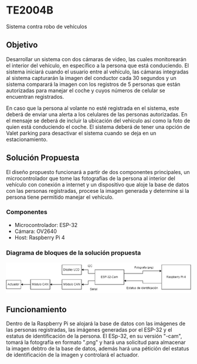 # TE2004B
Sistema contra robo de  vehículos

## Objetivo
Desarrollar un sistema con dos cámaras de video, las cuales monitorearán el  interior del vehículo,
en específico a la persona
que está conduciendo. 
El sistema iniciará cuando el usuario entre al
vehículo, las cámaras integradas al sistema capturarán la imagen del conductor cada 30
segundos y un sistema comparará la imagen con los registros de 5 personas que están autorizadas
para manejar el coche y cuyos números de celular se encuentran registrados. 

En caso que la
persona al volante no esté registrada en el sistema, este deberá de enviar una alerta a los
celulares de las personas autorizadas. En el mensaje se deberá de incluir la ubicación del
vehículo así como la foto de quien está conduciendo el coche. El sistema deberá de tener una
opción de Valet parking para desactivar el sistema cuando se deja en un estacionamiento.

## Solución Propuesta
El diseño propuesto funcionará a partir de dos componentes principales, un microcontrolador
que tome las fotografías de la persona al interior del vehículo con conexión a internet y un dispositivo que aloje la base de datos
con las personas registradas, procese la imagen generada y determine si la persona tiene permitido manejar el  vehículo. 

### Componentes
- Microcontrolador: ESP-32
- Cámara: OV2640
- Host: Raspberry Pi 4 

### Diagrama de bloques de la solución propuesta

<img src="imgs/savi_bloques.png" alt="Diagrama de Bloques">


## Funcionamiento 
Dentro de la Raspberry Pi se alojará la base de datos con las imágenes de las personas registradas, las imágenes generadas por 
el ESP-32 y el estatus de identificación de la persona. 
El ESp-32, en su versión "-cam", tomará la fotografía en formato ".png" y hará una solicitud para almacenar la imagen debtro de la base de datos, 
además hará una pétición del estatus de identificación de la imagen y controlará el actuador.


